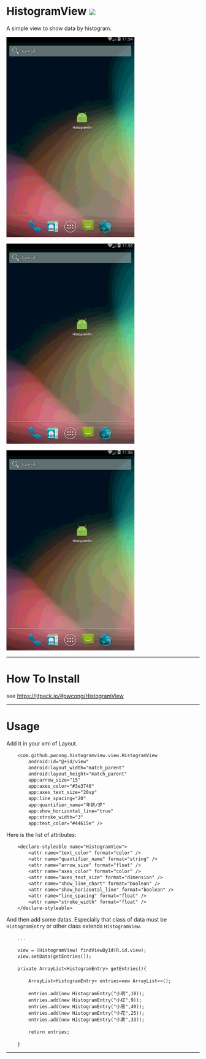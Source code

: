 # HistogramView [![](https://jitpack.io/v/pwcong/HistogramView.svg)](https://jitpack.io/#pwcong/HistogramView)

A simple view to show data by histogram.

![SnapShot1](https://github.com/pwcong/SnapShot/blob/master/HistogramView/snapshot1.gif)

![SnapShot2](https://github.com/pwcong/SnapShot/blob/master/HistogramView/snapshot2.gif)

![SnapShot3](https://github.com/pwcong/SnapShot/blob/master/HistogramView/snapshot3.gif)
*******

# How To Install

see https://jitpack.io/#pwcong/HistogramView

*******

# Usage

Add it in your xml of Layout.

```
    <com.github.pwcong.histogramview.view.HistogramView
        android:id="@+id/view"
        android:layout_width="match_parent"
        android:layout_height="match_parent"
        app:arrow_size="15"
        app:axes_color="#3e3740"
        app:axes_text_size="20sp"
        app:line_spacing="20"
        app:quantifier_name="年龄/岁"
        app:show_horizontal_line="true"
        app:stroke_width="3"
        app:text_color="#44615e" />
```

Here is the list of attributes:

```
    <declare-styleable name="HistogramView">
        <attr name="text_color" format="color" />
        <attr name="quantifier_name" format="string" />
        <attr name="arrow_size" format="float" />
        <attr name="axes_color" format="color" />
        <attr name="axes_text_size" format="dimension" />
        <attr name="show_line_chart" format="boolean" />
        <attr name="show_horizontal_line" format="boolean" />
        <attr name="line_spacing" format="float" />
        <attr name="stroke_width" format="float" />
    </declare-styleable>

```


And then add some datas. Especially that class of data must be `HistogramEntry` or other class extends `HistogramView`.

```
    ...
        
    view = (HistogramView) findViewById(R.id.view);
    view.setData(getEntries());

    private ArrayList<HistogramEntry> getEntries(){

        ArrayList<HistogramEntry> entries=new ArrayList<>();
    
        entries.add(new HistogramEntry("小明",18));
        entries.add(new HistogramEntry("小红",9));
        entries.add(new HistogramEntry("小黑",40));
        entries.add(new HistogramEntry("小花",25));
        entries.add(new HistogramEntry("小黄",33));
    
        return entries;
    
    }

```

*******
